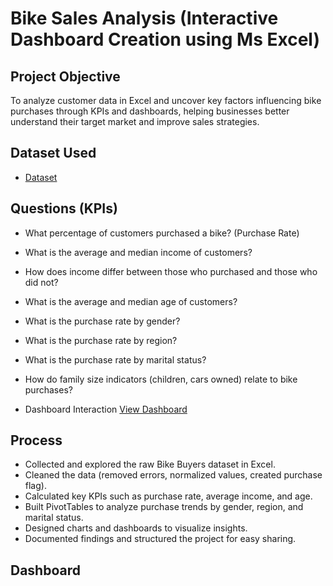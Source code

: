 # Bike Sales Analysis (Interactive Dashboard Creation using Ms Excel)
## Project Objective
To analyze customer data in Excel and uncover key factors influencing bike purchases through KPIs and dashboards, helping businesses better understand their target market and improve sales strategies.
## Dataset Used
- <a href="https://github.com/AlexTheAnalyst/Excel-Tutorial/blob/main/Excel%20Project%20Dataset.xlsx">Dataset</a>
## Questions (KPIs)
- What percentage of customers purchased a bike? (Purchase Rate)
- What is the average and median income of customers?
- How does income differ between those who purchased and those who did not?
- What is the average and median age of customers?
- What is the purchase rate by gender?
- What is the purchase rate by region?
- What is the purchase rate by marital status?
- How do family size indicators (children, cars owned) relate to bike purchases?

- Dashboard Interaction <a href="https://github.com/Eclane-Okenyo/Bike-Sales-Analysis-Dashboard/blob/main/Screenshot%202025-09-30%20144314.png">View Dashboard</a>

## Process
- Collected and explored the raw Bike Buyers dataset in Excel.
- Cleaned the data (removed errors, normalized values, created purchase flag).
- Calculated key KPIs such as purchase rate, average income, and age.
- Built PivotTables to analyze purchase trends by gender, region, and marital status.
- Designed charts and dashboards to visualize insights.
- Documented findings and structured the project for easy sharing.

## Dashboard
